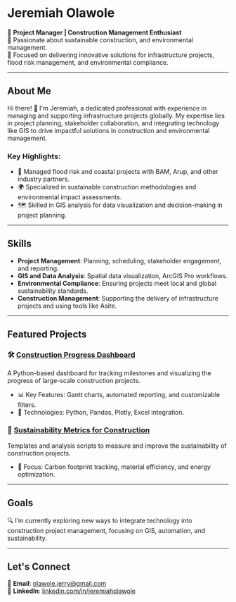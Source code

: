 # Jeremiah Olawole  
🚧 **Project Manager | Construction Management Enthusiast**  
🌱 Passionate about sustainable construction, and environmental management.  
🎯 Focused on delivering innovative solutions for infrastructure projects, flood risk management, and environmental compliance.

---

## About Me  
Hi there! 👋 I'm Jeremiah, a dedicated professional with experience in managing and supporting infrastructure projects globally. My expertise lies in project planning, stakeholder collaboration, and integrating technology like GIS to drive impactful solutions in construction and environmental management.  

### Key Highlights:  
- 🔨 Managed flood risk and coastal projects with BAM, Arup, and other industry partners.  
- 🌍 Specialized in sustainable construction methodologies and environmental impact assessments.  
- 🗺️ Skilled in GIS analysis for data visualization and decision-making in project planning.

---

## Skills  
- **Project Management**: Planning, scheduling, stakeholder engagement, and reporting.  
- **GIS and Data Analysis**: Spatial data visualization, ArcGIS Pro workflows.  
- **Environmental Compliance**: Ensuring projects meet local and global sustainability standards.  
- **Construction Management**: Supporting the delivery of infrastructure projects and using tools like Asite.

---

## Featured Projects  
### 🛠️ [Construction Progress Dashboard](https://github.com/yourrepo)  
A Python-based dashboard for tracking milestones and visualizing the progress of large-scale construction projects.  
- 📊 Key Features: Gantt charts, automated reporting, and customizable filters.  
- 🚀 Technologies: Python, Pandas, Plotly, Excel integration.

### 🌱 [Sustainability Metrics for Construction](https://github.com/yourrepo)  
Templates and analysis scripts to measure and improve the sustainability of construction projects.  
- 🌟 Focus: Carbon footprint tracking, material efficiency, and energy optimization.

---

## Goals  
🔍 I’m currently exploring new ways to integrate technology into construction project management, focusing on GIS, automation, and sustainability.  

---

## Let's Connect  
📧 **Email**: [olawole.jerry@gmail.com](mailto:olawole.jerry@gmail.com)  
🔗 **LinkedIn**: [linkedin.com/in/jeremiaholawole](https://www.linkedin.com/in/jeremiah-o-ab1026a0/)  
